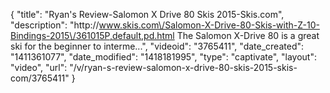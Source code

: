 {
    "title": "Ryan's Review-Salomon X Drive 80 Skis 2015-Skis.com",
    "description": "http:\/\/www.skis.com\/Salomon-X-Drive-80-Skis-with-Z-10-Bindings-2015\/361015P,default,pd.html The Salomon X-Drive 80 is a great ski for the beginner to interme...",
    "videoid": "3765411",
    "date_created": "1411361077",
    "date_modified": "1418181995",
    "type": "captivate",
    "layout": "video",
    "url": "\/v\/ryan-s-review-salomon-x-drive-80-skis-2015-skis-com\/3765411"
}